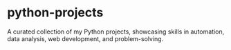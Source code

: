 # python-projects
A curated collection of my Python projects, showcasing skills in automation, data analysis, web development, and problem-solving.
